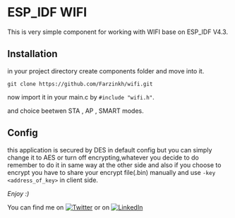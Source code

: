 # ESP_IDF WIFI
This is very simple component for working with WIFI base on ESP_IDF V4.3.
 
## Installation
in your project directory create components folder and move into it.

 `git clone https://github.com/Farzinkh/wifi.git`

 now import it in your main.c by `#include "wifi.h"`.

 and choice beetwen STA , AP , SMART modes.
## Config
this application is secured by DES in default config but you can simply change it to AES or turn off encrypting,whatever you decide to do remember to do it
in same way at the other side and also if you choose to encrypt you have to share your encrypt file(.bin) manually and use `-key <address_of_key>` in client side.

 *Enjoy :)*

 You can find me on [![Twitter][1.2]][1] or on [![LinkedIn][3.2]][2]

<!-- Icons -->

[1.2]: http://i.imgur.com/wWzX9uB.png (twitter icon without padding)
[3.2]: https://raw.githubusercontent.com/MartinHeinz/MartinHeinz/master/linkedin-3-16.png (LinkedIn icon without padding)

<!-- Links to your social media accounts -->

[1]: https://twitter.com/FarzinKhodavei1
[2]: https://www.linkedin.com/in/farzin-khodaveisi-84288a18a/
